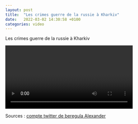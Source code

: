 ```yaml
---
layout: post
title:  "Les crimes guerre de la russie à Kharkiv"
date:   2022-03-02 14:30:58 +0100
categories: video
---
```


Les crimes guerre de la russie à Kharkiv


<video controls width="400">
    <source src="{{ site.baseurl }}/assets/videos/Putin-crime-in-Kharkiv.webm"
            type="video/webm">
    <source src="{{ site.baseurl }}/assets/videos/Putin-crime-in-Kharkiv.mp4"
            type="video/mp4">
    Sorry, your browser doesn't support embedded videos.
</video>

<!--<iframe width="560" height="315" src="https://www.youtube.com/embed/YYJCODB0cLM" title="YouTube video player" frameborder="0" allow="accelerometer; autoplay; clipboard-write; encrypted-media; gyroscope; picture-in-picture" allowfullscreen></iframe>-->

Sources : <a href="https://twitter.com/nftsplanet/status/1499023547402002432">compte twitter de beregula Alexander</a>